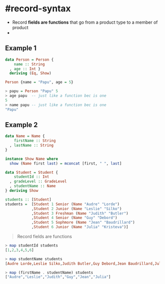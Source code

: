 # #record-syntax
- Record **fields are functions** that go from a product type to a member of product
- 

## Example 1
```haskell
data Person = Person { 
    name :: String
  , age :: Int }
  deriving (Eq, Show)
```

```haskell
Person {name = "Papu", age = 5}
```

```haskell
> papu = Person "Papu" 5
> age papu  -- just like a function bec is one
5
> name papu -- just like a function bec is one
"Papu"
```

## Example 2
```haskell
data Name = Name {
    firstName :: String
  , lastName :: String
}

instance Show Name where
  show (Name first last) = mconcat [first, " ", last]

data Student = Student {
    studentId :: Int
  , gradeLevel :: GradeLevel
  , studentName :: Name
} deriving Show

students :: [Student]
students =  [Student 1 Senior (Name "Audre" "Lorde")
            ,Student 2 Junior (Name "Leslie" "Silko")
            ,Student 3 Freshman (Name "Judith" "Butler")
            ,Student 4 Senior (Name "Guy" "Debord")
            ,Student 5 Sophmore (Name "Jean" "Baudrillard")
            ,Student 6 Junior (Name "Julia" "Kristeva")]
```

> Record fields are functions

```haskell
> map studentId students
[1,2,3,4,5,6]

> map studentName students
[Audre Lorde,Leslie Silko,Judith Butler,Guy Debord,Jean Baudrillard,Julia Kristeva]

> map (firstName . studentName) students
["Audre","Leslie","Judith","Guy","Jean","Julia"]
```